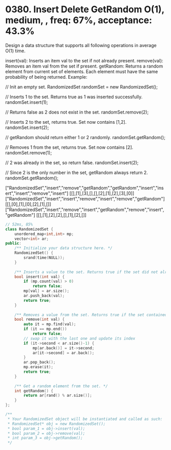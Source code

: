 # 0380. Insert Delete GetRandom O(1), medium, , freq: 67%, acceptance: 43.3%

Design a data structure that supports all following operations in average O(1) time.

insert(val): Inserts an item val to the set if not already present.
remove(val): Removes an item val from the set if present.
getRandom: Returns a random element from current set of elements. Each element must have the same probability of being returned.
Example:

// Init an empty set.
RandomizedSet randomSet = new RandomizedSet();

// Inserts 1 to the set. Returns true as 1 was inserted successfully.
randomSet.insert(1);

// Returns false as 2 does not exist in the set.
randomSet.remove(2);

// Inserts 2 to the set, returns true. Set now contains [1,2].
randomSet.insert(2);

// getRandom should return either 1 or 2 randomly.
randomSet.getRandom();

// Removes 1 from the set, returns true. Set now contains [2].
randomSet.remove(1);

// 2 was already in the set, so return false.
randomSet.insert(2);

// Since 2 is the only number in the set, getRandom always return 2.
randomSet.getRandom();

["RandomizedSet","insert","remove","getRandom","getRandom","insert","insert","insert","remove","insert"]
[[],[1],[3],[],[],[2],[1],[2],[3],[0]]
["RandomizedSet","insert","insert","remove","insert","remove","getRandom"]
[[],[0],[1],[0],[2],[1],[]]
["RandomizedSet","insert","remove","insert","getRandom","remove","insert","getRandom"]
[[],[1],[2],[2],[],[1],[2],[]]
```c++
// 52ms, 85%
class RandomizedSet {
    unordered_map<int,int> mp;
    vector<int> ar;
public:
    /** Initialize your data structure here. */
    RandomizedSet() {
        srand(time(NULL));
    }
    
    /** Inserts a value to the set. Returns true if the set did not already contain the specified element. */
    bool insert(int val) {
        if (mp.count(val) > 0)
            return false;
        mp[val] = ar.size();
        ar.push_back(val);
        return true;
    }
    
    /** Removes a value from the set. Returns true if the set contained the specified element. */
    bool remove(int val) {
        auto it = mp.find(val);
        if (it == mp.end())
            return false;
        // swap it with the last one and update its index
        if (it->second < ar.size()-1) {
            mp[ar.back()] = it->second;
            ar[it->second] = ar.back();
        }
        ar.pop_back();
        mp.erase(it);
        return true;
    }
    
    /** Get a random element from the set. */
    int getRandom() {
        return ar[rand() % ar.size()];
    }
};

/**
 * Your RandomizedSet object will be instantiated and called as such:
 * RandomizedSet* obj = new RandomizedSet();
 * bool param_1 = obj->insert(val);
 * bool param_2 = obj->remove(val);
 * int param_3 = obj->getRandom();
 */
```
